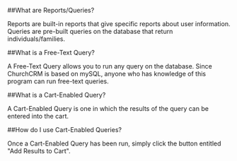 ##What are Reports/Queries?

Reports are built-in reports that give specific reports about user information. Queries are pre-built queries on the database that return individuals/families.

##What is a Free-Text Query?

A Free-Text Query allows you to run any query on the database. Since ChurchCRM is based on mySQL, anyone who has knowledge of this program can run free-text queries.

##What is a Cart-Enabled Query?

A Cart-Enabled Query is one in which the results of the query can be entered into the cart.

##How do I use Cart-Enabled Queries?

Once a Cart-Enabled Query has been run, simply click the button entitled "Add Results to Cart".
